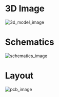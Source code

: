 # 3D Image
![3d_model_image](https://user-images.githubusercontent.com/28333290/234243427-5c68ffad-3c3e-45de-9ebc-cc3c90c6fe98.png)
# Schematics 
![schematics_image](https://user-images.githubusercontent.com/28333290/234242962-bdf89ade-7250-4875-9c2e-2b35b2306dbc.png)
# Layout 
![pcb_image](https://user-images.githubusercontent.com/28333290/234243305-8d99e5ba-37a6-469f-b22c-cca5059eac86.png)


